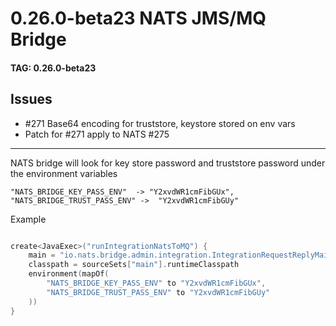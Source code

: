 # 0.26.0-beta23 NATS JMS/MQ Bridge

#### TAG: 0.26.0-beta23

## Issues

* #271 Base64 encoding for truststore, keystore stored on env vars
* Patch for #271 apply to NATS #275

_____


NATS bridge will look for key store password and truststore password under the environment variables

```
"NATS_BRIDGE_KEY_PASS_ENV"  -> "Y2xvdWR1cmFibGUx",
"NATS_BRIDGE_TRUST_PASS_ENV" ->  "Y2xvdWR1cmFibGUy"
```

Example

```kotlin

create<JavaExec>("runIntegrationNatsToMQ") {
    main = "io.nats.bridge.admin.integration.IntegrationRequestReplyMain"
    classpath = sourceSets["main"].runtimeClasspath
    environment(mapOf(
        "NATS_BRIDGE_KEY_PASS_ENV" to "Y2xvdWR1cmFibGUx",
        "NATS_BRIDGE_TRUST_PASS_ENV" to "Y2xvdWR1cmFibGUy"
    ))
}

```

